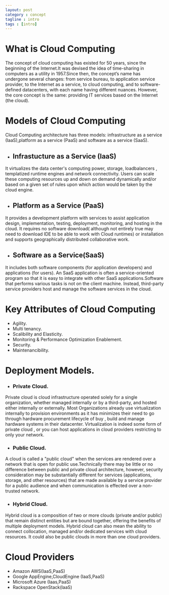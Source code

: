 ```yaml
---
layout: post
category : concept
tagline : intro 
tags : [intro]
---
```


# What is Cloud Computing
The concept of cloud computing has existed for 50 years, since the beginning of the Internet.It was devised the idea of time-sharing in computers as a utility in 1957.Since then, the concept’s name has undergone several changes: from service bureau, to application service provider, to the Internet as a service, to cloud computing, and to software-defined datacenters, with each name having different nuances. However, the core concept is the same: providing IT services based on the Internet (the cloud).

# Models of Cloud Computing
Cloud Computing architecture has three models: infrastructure as a service (IaaS),platform as a service (PaaS) and software as a service (SaaS).
 
* ## Infrastucture as a Service (IaaS)
It virtualizes the data center's computing power, storage, loadbalancers , templatized runtime engines and network connectivity. Users can scale these computing resources up and down on demand dynamically and/or based on a given set of rules upon which action would be taken by the cloud engine.

* ## Platform as a Service (PaaS) 
It provides a development platform with services to assist application design, implementation, testing, deploy­ment, monitoring, and hosting in the cloud. It requires no software download( although not entirely true may need to download IDE to be able to work with Cloud runtimes) or installation and supports geographi­cally distributed collaborative work.

* ## Software as a Service(SaaS) 
It includes both software components (for application developers) and applications (for users). An SaaS application is often a service-oriented program so that it is easy to integrate with other SaaS applications.Software that performs various tasks is not on the client machine. Instead, third-party service providers host and manage the software services in the cloud.

# Key Attributes of Cloud Computing
* Agility.
* Multi tenancy.
* Scalibility and Elasticity.
* Monitoring & Performance Optimization Enablement.
* Security.
* Maintenancibility.

# Deployment Models.

* ### Private Cloud.
Private cloud is cloud infrastructure operated solely for a single organization, whether managed internally or by a third-party, and hosted either internally or externally. Most Organizations already use virtualization internally to provision environments as it has minimizes their need to go through hardware procurement lifecycle of buy , build and manage hardware systems in their datacenter. Virtualization is indeed some form of private cloud , or you can host applications in cloud providers restricting to only your network.  

* ### Public Cloud.
A cloud is called a "public cloud" when the services are rendered over a network that is open for public use.Technically there may be little or no difference between public and private cloud architecture, however, security consideration may be substantially different for services (applications, storage, and other resources) that are made available by a service provider for a public audience and when communication is effected over a non-trusted network.

* ### Hybrid Cloud.
Hybrid cloud is a composition of two or more clouds (private and/or public) that remain distinct entities but are bound together, offering the benefits of multiple deployment models. Hybrid cloud can also mean the ability to connect collocation, managed and/or dedicated services with cloud resources. It could also be public clouds in more than one cloud providers.

# Cloud Providers

* Amazon AWS(IaaS,PaaS)
* Google AppEngine,CloudEngine (IaaS,PaaS)
* Microsoft Azure (Iaas,PaaS)
* Rackspace OpenStack(IaaS)

